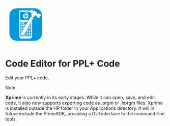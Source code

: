 <img src="https://github.com/Insoft-UK/PrimeSDK/blob/main/Xprime/Xprime/Assets.xcassets/AppIcon.appiconset/128pt.png" width="128" />

# Code Editor for PPL+ Code
Edit your PPL+ code.

>[!NOTE]
**Xprime** is currently in its early stages. While it can open, save, and edit code, it also now supports exporting code as .prgm or .hprgm files.
Xprime is installed outside the HP folder in your Applications directory. It will in future include the PrimeSDK, providing a GUI interface to the command-line tools.
